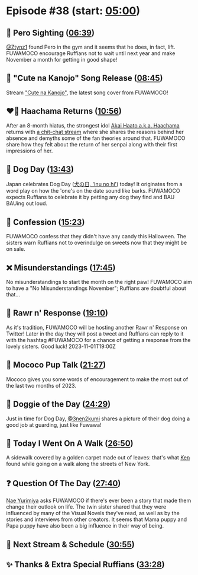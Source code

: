 # Episode #38 (start: [05:00](https://youtu.be/X4Anzun9bKk?t=05m00s))

## 👀 Pero Sighting ([06:39](https://youtu.be/X4Anzun9bKk?t=06m39s))

[@Ztynz1](https://twitter.com/Ztynz1/status/1719572335747797367) found Pero in the gym and it seems that he does, in fact, lift. FUWAMOCO encourage Ruffians not to wait until next year and make November a month for getting in good shape!

## 🎤 "Cute na Kanojo" Song Release ([08:45](https://youtu.be/X4Anzun9bKk?t=08m45s))

Stream ["Cute na Kanojo"](https://youtu.be/XYmZUh_YAq0), the latest song cover from FUWAMOCO!

## ❤️‍🔥 Haachama Returns ([10:56](https://youtu.be/X4Anzun9bKk?t=10m56s))

After an 8-month hiatus, the strongest idol [Akai Haato a.k.a. Haachama](https://www.youtube.com/@AkaiHaato) returns with [a chit-chat stream](https://youtu.be/q6KktlRYeuI) where she shares the reasons behind her absence and demyths some of the fan theories around that. FUWAMOCO share how they felt about the return of her senpai along with their first impressions of her.

## 🐶 Dog Day ([13:43](https://youtu.be/X4Anzun9bKk?t=13m43s))

Japan celebrates Dog Day ([犬の日, 'Inu no hi'](https://ja.wikipedia.org/wiki/%E7%8A%AC%E3%81%AE%E6%97%A5)) today! It originates from a word play on how the 'one's on the date sound like barks. FUWAMOCO expects Ruffians to celebrate it by petting any dog they find and BAU BAUing out loud.

## 🙊 Confession ([15:23](https://youtu.be/X4Anzun9bKk?t=15m23s))

FUWAMOCO confess that they didn't have any candy this Halloween. The sisters warn Ruffians not to overindulge on sweets now that they might be on sale.

## ❌ Misunderstandings ([17:45](https://youtu.be/X4Anzun9bKk?t=17m45s))

No misunderstandings to start the month on the right paw! FUWAMOCO aim to have a "No Misunderstandings November"; Ruffians are doubtful about that...

## 📩 Rawr n' Response ([19:10](https://youtu.be/X4Anzun9bKk?t=19m10s))

As it's tradition, FUWAMOCO will be hosting another Rawr n' Response on Twitter! Later in the day they will post a tweet and Ruffians can reply to it with the hashtag \#FUWAMOCO for a chance of getting a response from the lovely sisters. Good luck! 2023-11-01T19:00Z

## 📣 Mococo Pup Talk ([21:27](https://youtu.be/X4Anzun9bKk?t=21m27s))

Mococo gives you some words of encouragement to make the most out of the last two months of 2023.

## 🐶 Doggie of the Day ([24:29](https://youtu.be/X4Anzun9bKk?t=24m29s))

Just in time for Dog Day, [@3nen2kumi](https://twitter.com/3nen2kumi/status/1719569204142338087) shares a picture of their dog doing a good job at guarding, just like Fuwawa!

## 🚶 Today I Went On A Walk ([26:50](https://youtu.be/X4Anzun9bKk?t=26m50s))

 A sidewalk covered by a golden carpet made out of leaves: that's what [Ken](https://twitter.com/chef17/status/1719098415596929396) found while going on a walk along the streets of New York.

## ❓ Question Of The Day ([27:40](https://youtu.be/X4Anzun9bKk?t=27m40s))

[Nae Yurimiya](https://twitter.com/yurimiyanae/status/1716191380580839841) asks FUWAMOCO if there's ever been a story that made them change their outlook on life. The twin sister shared that they were influenced by many of the Visual Novels they've read, as well as by the stories and interviews from other creators. It seems that Mama puppy and Papa puppy have also been a big influence in their way of being.

## 📅 Next Stream & Schedule ([30:55](https://youtu.be/X4Anzun9bKk?t=30m55s))

## ✨ Thanks & Extra Special Ruffians ([33:28](https://youtu.be/X4Anzun9bKk?t=33m28s))
